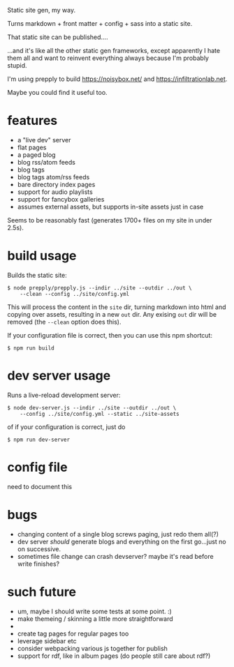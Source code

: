 Static site gen, my way.

Turns markdown + front matter + config + sass into a static site.

That static site can be published....

...and it's like all the other static gen frameworks, except apparently I hate them all
and want to reinvent everything always because I'm probably stupid.

I'm using prepply to build https://noisybox.net/ and https://infiltrationlab.net.

Maybe you could find it useful too.

# features

* a "live dev" server
* flat pages
* a paged blog
* blog rss/atom feeds
* blog tags
* blog tags atom/rss feeds
* bare directory index pages
* support for audio playlists
* support for fancybox galleries
* assumes external assets, but supports in-site assets just in case

Seems to be reasonably fast (generates 1700+ files on my site in under 2.5s).

# build usage

Builds the static site:

```
$ node prepply/prepply.js --indir ../site --outdir ../out \
    --clean --config ../site/config.yml
```

This will process the content in the `site` dir, turning markdown into
html and copying over assets, resulting in a new `out` dir.  Any exising `out` dir
will be removed (the `--clean` option does this).

If your configuration file is correct, then you can use this npm shortcut:
```
$ npm run build
```

# dev server usage

Runs a live-reload development server:

```
$ node dev-server.js --indir ../site --outdir ../out \
    --config ../site/config.yml --static ../site-assets
```

of if your configuration is correct, just do
```
$ npm run dev-server
```

# config file

need to document this

# bugs

* changing content of a single blog screws paging, just redo them all(?)
* dev server _should_ generate blogs and everything on the first go...just no on successive.
* sometimes file change can crash devserver? maybe it's read before write finishes?

# such future

* um, maybe I should write some tests at some point. :)
* make themeing / skinning a little more straightforward
*
* create tag pages for regular pages too
* leverage sidebar etc
* consider webpacking various js together for publish
* support for rdf, like in album pages (do people still care about rdf?)
